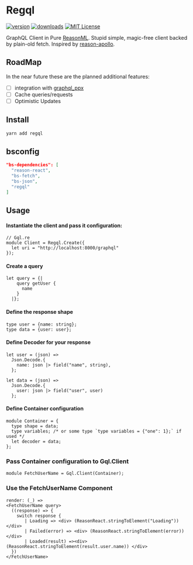 # Regql

[![version](https://img.shields.io/npm/v/regql.svg?style=flat-square)](http://npm.im/regql)
[![downloads](https://img.shields.io/npm/dm/regql.svg?style=flat-square)](http://npm-stat.com/charts.html?package=regql)
[![MIT License](https://img.shields.io/npm/l/regql.svg?style=flat-square)](http://opensource.org/licenses/MIT)

GraphQL Client in Pure [ReasonML](https://reasonml.github.io). Stupid simple,
magic-free client backed by plain-old fetch. Inspired by
[reason-apollo](https://github.com/Gregoirevda/reason-apollo).

## RoadMap

In the near future these are the planned additional features:

* [ ] integration with [graphql_ppx](https://github.com/mhallin/graphql_ppx)
* [ ] Cache queries/requests
* [ ] Optimistic Updates

## Install

```bash
yarn add regql
```

## bsconfig

```json
"bs-dependencies": [
  "reason-react",
  "bs-fetch",
  "bs-json",
  "regql"
]
```

## Usage

#### Instantiate the client and pass it configuration:

```reason
// Gql.re
module Client = Regql.Create({
  let uri = "http://localhost:8000/graphql"
});
```

#### Create a query

```reason
let query = {|
    query getUser {
      name
    }
  |};
```

#### Define the response shape

```reason
type user = {name: string};
type data = {user: user};
```

#### Define Decoder for your response

```reason
let user = (json) =>
  Json.Decode.{
    name: json |> field("name", string),
  };

let data = (json) =>
  Json.Decode.{
    user: json |> field("user", user)
  };
```

#### Define Container configuration

```reason
module Container = {
  type shape = data;
  type variables; /* or some type `type variables = {"one": 1};` if used */
  let decoder = data;
};
```

### Pass Container configuration to Gql.Client

```reason
module FetchUserName = Gql.Client(Container);
```

### Use the FetchUserName Component

```reason
render: (_) =>
<FetchUserName query>
  ((response) => {
    switch response {
       | Loading => <div> (ReasonReact.stringToElement("Loading")) </div>
       | Failed(error) => <div> (ReasonReact.stringToElement(error)) </div>
       | Loaded(result) =><div> (ReasonReact.stringToElement(result.user.name)) </div>
  })
</FetchUserName>
```
